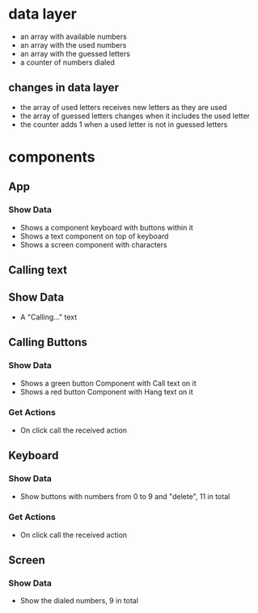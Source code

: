# data layer

- an array with available numbers
- an array with the used numbers
- an array with the guessed letters
- a counter of numbers dialed

## changes in data layer

- the array of used letters receives new letters as they are used
- the array of guessed letters changes when it includes the used letter
- the counter adds 1 when a used letter is not in guessed letters

# components

## App

### Show Data

- Shows a component keyboard with buttons within it
- Shows a text component on top of keyboard
- Shows a screen component with characters

## Calling text

## Show Data

- A "Calling..." text

## Calling Buttons

### Show Data

- Shows a green button Component with Call text on it
- Shows a red button Component with Hang text on it

### Get Actions

- On click call the received action

## Keyboard

### Show Data

- Show buttons with numbers from 0 to 9 and "delete", 11 in total

### Get Actions

- On click call the received action

## Screen

### Show Data

- Show the dialed numbers, 9 in total
